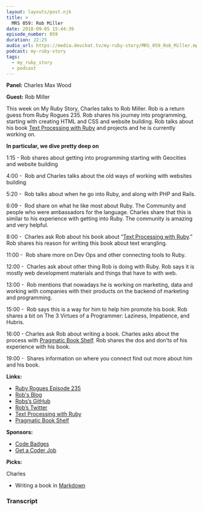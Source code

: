 ```yaml
---
layout: layouts/post.njk
title: >
  MRS 059: Rob Miller
date: 2018-09-05 15:44:39
episode_number: 059
duration: 22:25
audio_url: https://media.devchat.tv/my-ruby-story/MRS_059_Rob_Miller.mp3
podcast: my-ruby-story
tags:
  - my_ruby_story
  - podcast
---
```


**Panel:** Charles Max Wood

**Guest:** Rob Miller

This week on My Ruby Story, Charles talks to Rob Miller. Rob is a return guess from Ruby Rogues 235. Rob shares his journey into programming, starting with creating HTML and CSS and website building. Rob talks about his book [Text Processing with Ruby](https://pragprog.com/book/rmtpruby/text-processing-with-ruby) and projects and he is currently working on.

**In particular, we dive pretty deep on**

1:15 - Rob shares about getting into programming starting with Geocities and website building

4:00 -&nbsp; Rob and Charles talks about the old ways of working with websites building

5:20 -&nbsp; Rob talks about when he go into Ruby, and along with PHP and Rails.

6:09 -&nbsp; Rod share on what he like most about Ruby. The Community and people who were ambassadors for the language. Charles share that this is similar to his experience with getting into Ruby. The community is amazing and very helpful.

8:00 -&nbsp; Charles ask Rob about his book about “[Text Processing with Ruby](https://pragprog.com/book/rmtpruby/text-processing-with-ruby).” Rob shares his reason for writing this book about text wrangling.

11:00 -&nbsp; Rob share more on Dev Ops and other connecting tools to Ruby.

12:00 -&nbsp; Charles ask about other thing Rob is doing with Ruby. Rob says it is mostly web development materials and things that have to with web.

13:00 -&nbsp; Rob mentions that nowadays he is working on marketing, data and working with companies with their products on the backend of marketing and programming.

15:00 -&nbsp; Rob says this is a way for him to help him promote his book. Rob shares a bit on The 3 Virtues of a Programmer: Laziness, Impatience, and Hubris.

16:00 - Charles ask Rob about writing a book. Charles asks about the process with [Pragmatic Book Shelf](https://pragprog.com). Rob shares the dos and don’ts of his experience with his book.

19:00 -&nbsp; Shares information on where you connect find out more about him and his book.

**Links:**

- [Ruby Rogues Episode 235](https://devchat.tv/ruby-rogues/235-rr-processing-textual-data-with-ruby-with-rob-miller/)
- [Rob's Blog](https://robm.me.uk)
- [Robs’s GitHub](https://github.com/robmiller)
- [Rob’s Twitter](https://twitter.com/robmil/)
- [Text Processing with Ruby](https://pragprog.com/book/rmtpruby/text-processing-with-ruby)
- [Pragmatic Book Shelf](https://pragprog.com)

**Sponsors:**

- [Code Badges](http://codebadge.org)
- [Get a Coder Job](https://devchat.tv/get-a-coder-job/)

**Picks:**

Charles

- Writing a book in [Markdown](https://blog.ghost.org/markdown/)

### Transcript
